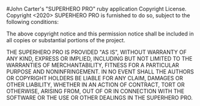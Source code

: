 #John Carter's "SUPERHERO PRO" ruby application Copyright License.
Copyright <2020> <JOHN CARTER>
SUPERHERO PRO is furnished to do so, subject to the following conditions:

The above copyright notice and this permission notice shall be included in all copies or substantial portions of the project.

THE SUPERHERO PRO IS PROVIDED "AS IS", WITHOUT WARRANTY OF ANY KIND, EXPRESS OR IMPLIED, INCLUDING BUT NOT LIMITED TO THE WARRANTIES OF MERCHANTABILITY, FITNESS FOR A PARTICULAR PURPOSE AND NONINFRINGEMENT. IN NO EVENT SHALL THE AUTHORS OR COPYRIGHT HOLDERS BE LIABLE FOR ANY CLAIM, DAMAGES OR OTHER LIABILITY, WHETHER IN AN ACTION OF CONTRACT, TORT OR OTHERWISE, ARISING FROM, OUT OF OR IN CONNECTION WITH THE SOFTWARE OR THE USE OR OTHER DEALINGS IN THE SUPERHERO PRO.

